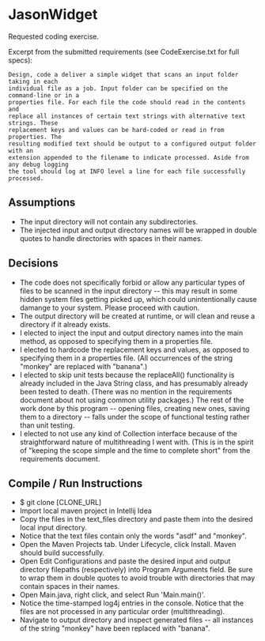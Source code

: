 # JasonWidget
Requested coding exercise.

Excerpt from the submitted requirements (see CodeExercise.txt for full specs):

    Design, code a deliver a simple widget that scans an input folder taking in each
    individual file as a job. Input folder can be specified on the command-line or in a
    properties file. For each file the code should read in the contents and
    replace all instances of certain text strings with alternative text strings. These
    replacement keys and values can be hard-coded or read in from properties. The
    resulting modified text should be output to a configured output folder with an
    extension appended to the filename to indicate processed. Aside from any debug logging
    the tool should log at INFO level a line for each file successfully processed.

## Assumptions

* The input directory will not contain any subdirectories.
* The injected input and output directory names will be wrapped in double quotes to handle directories with spaces in their names.

## Decisions

* The code does not specifically forbid or allow any particular types of files to be scanned in the input directory -- this may result in some hidden system files getting picked up, which could unintentionally cause damange to your system. Please proceed with caution.
* The output directory will be created at runtime, or will clean and reuse a directory if it already exists.
* I elected to inject the input and output directory names into the main method, as opposed to specifying them in a properties file.
* I elected to hardcode the replacement keys and values, as opposed to specifying them in a properties file. (All occurrences of the string "monkey" are replaced with "banana".)
* I elected to skip unit tests because the replaceAll() functionality is already included in the Java String class, and has presumably already been tested to death. (There was no mention in the requirements document about not using common utility packages.) The rest of the work done by this program -- opening files, creating new ones, saving them to a directory -- falls under the scope of functional testing rather than unit testing.
* I elected to not use any kind of Collection interface because of the straightforward nature of multithreading I went with. (This is in the spirit of "keeping the scope simple and the time to complete short" from the requirements document.

## Compile / Run Instructions

* $ git clone [CLONE_URL]
* Import local maven project in Intellij Idea
* Copy the files in the text_files directory and paste them into the desired local input directory.
* Notice that the text files contain only the words "asdf" and "monkey".
* Open the Maven Projects tab. Under Lifecycle, click Install. Maven should build successfully.
* Open Edit Configurations and paste the desired input and output directory filepaths (respectively) into Program Arguments field. Be sure to wrap them in double quotes to avoid trouble with directories that may contain spaces in their names.
* Open Main.java, right click, and select Run 'Main.main()'.
* Notice the time-stamped log4j entries in the console. Notice that the files are not processed in any particular order (multithreading).
* Navigate to output directory and inspect generated files -- all instances of the string "monkey" have been replaced with "banana".
